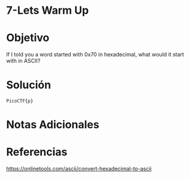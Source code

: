 # 7-Lets Warm Up
# Objetivo
If I told you a word started with 0x70 in hexadecimal, what would it start with in ASCII?
# Solución
```
PicoCTF{p}
```
# Notas Adicionales

# Referencias
https://onlinetools.com/ascii/convert-hexadecimal-to-ascii